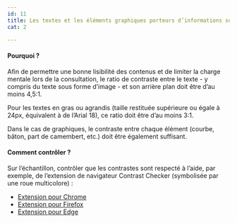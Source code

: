 ```yaml
---
id: 11
title: Les textes et les éléments graphiques porteurs d’informations sont présentés avec un contraste suffisant par rapport à leur arrière-plan
cat: 2

---
```


#### Pourquoi ?

Afin de permettre une bonne lisibilité des contenus et de limiter la charge mentale lors de la consultation, le ratio de contraste entre le texte - y compris du texte sous forme d’image - et son arrière plan doit être d’au moins 4,5:1. 

Pour les textes en gras ou agrandis (taille restituée supérieure ou égale à 24px, équivalent à de l’Arial 18), ce ratio doit être d’au moins 3:1. 

Dans le cas de graphiques, le contraste entre chaque élément (courbe, bâton, part de camembert, etc.) doit être également suffisant.


#### Comment contrôler ?

Sur l’échantillon, contrôler que les contrastes sont respecté à l’aide, par exemple, de l’extension de navigateur Contrast Checker (symbolisée par une roue multicolore) :
* [Extension pour Chrome](https://chrome.google.com/webstore/detail/wcag-color-contrast-check/plnahcmalebffmaghcpcmpaciebdhgdf)
* [Extension pour Firefox](https://addons.mozilla.org/en-US/firefox/addon/wcag-contrast-checker/)
* [Extension pour Edge](https://microsoftedge.microsoft.com/addons/detail/wcag-color-contrast-check/idahaggnlnekelhgplklhfpchbfdmkjp)

